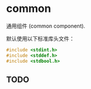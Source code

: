 # common

通用组件 (common component).

默认使用以下标准库头文件：

```c
#include <stdint.h>
#include <stddef.h>
#include <stdbool.h>
```

## TODO
